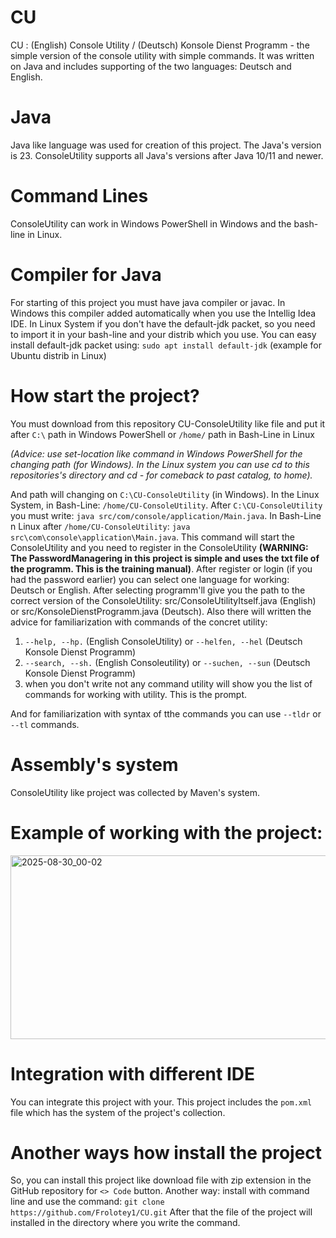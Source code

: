 # CU
CU : (English) Console Utility / (Deutsch) Konsole Dienst Programm - the simple version of the console utility with simple commands. It was written on Java and includes supporting of the two languages: Deutsch and English.
# Java 
Java like language was used for creation of this project. The Java's version is 23. ConsoleUtility supports all Java's versions after Java 10/11 and newer. 
# Command Lines 
ConsoleUtility can work in Windows PowerShell in Windows and the bash-line in Linux. 
# Compiler for Java 
For starting of this project you must have java compiler or javac. In Windows this compiler added automatically when you use the Intellig Idea IDE. In Linux System if you don't have the default-jdk packet, so you need to import it in your bash-line and your distrib which you use. You can easy install default-jdk packet using: `sudo apt install default-jdk` (example for Ubuntu distrib in Linux)
# How start the project? 
You must download from this repository CU-ConsoleUtility like file and put it after `C:\` path in Windows PowerShell or `/home/` path in Bash-Line in Linux 

*(Advice: use set-location like command in Windows PowerShell for the changing path (for Windows). In the Linux system you can use cd to this repositories's directory and cd - for comeback to past catalog, to home).*

And path will changing on ``C:\CU-ConsoleUtility`` (in Windows). In the Linux System, in Bash-Line: `/home/CU-ConsoleUtility`. After `C:\CU-ConsoleUtility` you must write: `java src/com/console/application/Main.java`. In Bash-Line n Linux after `/home/CU-ConsoleUtility`: `java src\com\console\application\Main.java`. This command will start the ConsoleUtility and you need to register in the ConsoleUtility **(WARNING: The PasswordManagering in this project is simple and uses the txt file of the programm. This is the training manual)**. After register or login (if you had the password earlier) you can select one language for working: Deutsch or English. After selecting programm'll give you the path to the correct version of the ConsoleUtility: src/ConsoleUtilityItself.java (English) or src/KonsoleDienstProgramm.java (Deutsch). Also there will written the advice for familiarization with commands of the concret utility: 
1. `--help, --hp.` (English ConsoleUtility) or `--helfen, --hel` (Deutsch Konsole Dienst Programm)
2. `--search, --sh.` (English Consoleutility) or `--suchen, --sun` (Deutsch Konsole Dienst Programm)
3. when you don't write not any command utility will show you the list of commands for working with utility. This is the prompt.
 
And for familiarization with syntax of tthe commands you can use `--tldr` or `--tl` commands. 
# Assembly's system 
ConsoleUtility like project was collected by Maven's system.
# Example of working with the project: 
<img width="1153" height="294" alt="2025-08-30_00-02" src="https://github.com/user-attachments/assets/6e95aef3-fdf1-4a3c-8800-6f9f03f61626" />


# Integration with different IDE
You can integrate this project with your. This project includes the `pom.xml` file which has the system of the project's collection.
# Another ways how install the project
So, you can install this project like download file with zip extension in the GitHub repository for `<> Code` button. Another way: install with command line and use the command: 
`git clone https://github.com/Frolotey1/CU.git` 
After that the file of the project will installed in the directory where you write the command. 



